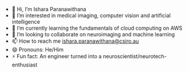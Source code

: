 - 👋 Hi, I’m Ishara Paranawithana
- 👀 I’m interested in medical imaging, computer vision and artificial intelligence
- 🌱 I’m currently learning the fundamentals of cloud computing on AWS
- 💞️ I’m looking to collaborate on neuroimaging and machine learning
- 📫 How to reach me ishara.paranawithana@csiro.au
- 😄 Pronouns: He/Him
- ⚡ Fun fact: An engineer turned into a neuroscientist/neurotech-enthusiast

<!---
par522/par522 is a ✨ special ✨ repository because its `README.md` (this file) appears on your GitHub profile.
You can click the Preview link to take a look at your changes.
--->
